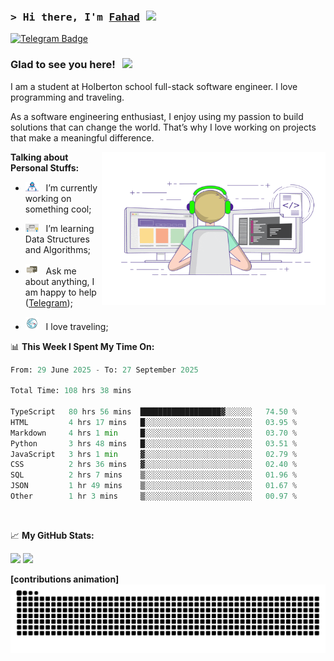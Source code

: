 ### <samp>&gt; Hi there, I'm <a href="https://github.com/Froot1/Froot1" target="_blank">Fahad</a> <img src="https://media.giphy.com/media/hvRJCLFzcasrR4ia7z/giphy.gif" width="25"> </samp>

[![Telegram Badge](https://img.shields.io/badge/-Telegram-0088cc?style=flat-square&logo=Telegram&logoColor=white)](https://t.me/i_fad)

### Glad to see you here! &nbsp; ![](https://visitor-badge.imlete.cn/?id=github.Froot1.visitor-badge&labelColor=444)


I am a student at Holberton school full-stack software engineer. I love programming and traveling.

As a software engineering enthusiast, I enjoy using my passion to build solutions that can change the world. That’s why I love working on projects that make a meaningful difference.
<p float="Right">
<img align="right" alt="GIF" src="https://github.com/Froot1/Froot1/blob/main/assets/coding.gif?raw=true" width="358" height="245"/>
</p>
  


**Talking about Personal Stuffs:**

- <img src="https://github.com/Froot1/Froot1/blob/main/assets/developer.gif?raw=true" width="21" />&nbsp;&nbsp; I’m currently working on something cool;
  
- <img src="https://github.com/Froot1/Froot1/blob/main/assets/lightning.gif?raw=true" width="21" />&nbsp;&nbsp; I’m learning Data Structures and Algorithms;
  
- <img src="https://github.com/Froot1/Froot1/blob/main/assets/message.gif?raw=true" width="21" />&nbsp;&nbsp; Ask me about anything, I am happy to help ([Telegram](https://t.me/i_fad));
  
- <img src="https://github.com/Froot1/Froot1/blob/main/assets/travel.gif?raw=true" width="21" />&nbsp;&nbsp; I love traveling;

  
 

📊 **This Week I Spent My Time On:**

<!--START_SECTION:waka-->

```python
From: 29 June 2025 - To: 27 September 2025

Total Time: 108 hrs 38 mins

TypeScript   80 hrs 56 mins  ██████████████████▓░░░░░░   74.50 %
HTML         4 hrs 17 mins   █░░░░░░░░░░░░░░░░░░░░░░░░   03.95 %
Markdown     4 hrs 1 min     █░░░░░░░░░░░░░░░░░░░░░░░░   03.70 %
Python       3 hrs 48 mins   █░░░░░░░░░░░░░░░░░░░░░░░░   03.51 %
JavaScript   3 hrs 1 min     ▓░░░░░░░░░░░░░░░░░░░░░░░░   02.79 %
CSS          2 hrs 36 mins   ▓░░░░░░░░░░░░░░░░░░░░░░░░   02.40 %
SQL          2 hrs 7 mins    ▒░░░░░░░░░░░░░░░░░░░░░░░░   01.96 %
JSON         1 hr 49 mins    ▒░░░░░░░░░░░░░░░░░░░░░░░░   01.67 %
Other        1 hr 3 mins     ▒░░░░░░░░░░░░░░░░░░░░░░░░   00.97 %
```

<!--END_SECTION:waka-->
</br>


📈 **My GitHub Stats:**

<p>
  <img height="180em" src="https://github-readme-stats.vercel.app/api?username=Froot1&show_icons=true&hide_border=true&&count_private=true&include_all_commits=true" />
  <img height="180em" src="https://github-readme-stats.vercel.app/api/top-langs/?username=Froot1&exclude_repo=KNN-Image-Classification&show_icons=true&hide_border=true&layout=compact&langs_count=8"/>
</p>

**[contributions animation]**
<picture>
  <source media="(prefers-color-scheme: dark)" srcset="https://raw.githubusercontent.com/Froot1/Froot1/output/github-contribution-grid-snake-dark.svg"/>
  <source media="(prefers-color-scheme: light)" srcset="https://raw.githubusercontent.com/Froot1/Froot1/output/github-contribution-grid-snake.svg"/>
  <img alt="github contribution grid snake animation" src="https://raw.githubusercontent.com/Froot1/Froot1/output/github-contribution-grid-snake.svg"/>
</picture>
